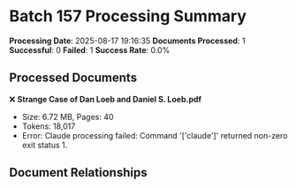 # Batch 157 Processing Summary

**Processing Date**: 2025-08-17 19:16:35
**Documents Processed**: 1
**Successful**: 0
**Failed**: 1
**Success Rate**: 0.0%

## Processed Documents

❌ **Strange Case of Dan Loeb and Daniel S. Loeb.pdf**
   - Size: 6.72 MB, Pages: 40
   - Tokens: 18,017
   - Error: Claude processing failed: Command '['claude']' returned non-zero exit status 1.

## Document Relationships
